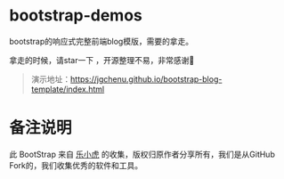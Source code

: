 # bootstrap-demos

bootstrap的响应式完整前端blog模版，需要的拿走。

拿走的时候，请star一下 ，开源整理不易，非常感谢🙏

> 演示地址：https://jgchenu.github.io/bootstrap-blog-template/index.html

# 备注说明

此 BootStrap 来自 [乐小虎](https://www.lexiaohu.com) 的收集，版权归原作者分享所有，我们是从GitHub Fork的，我们收集优秀的软件和工具。
